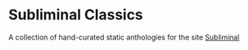 # Subliminal Classics
A collection of hand-curated static anthologies for the site [Subliminal](https://poemanthology.org)
